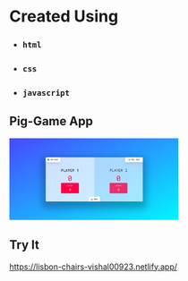 # Created Using

-   ### `html`
-   ### `css`
-   ### `javascript`

## Pig-Game App

<img src="app-preview.png" width="60%" height="60%" />

## Try It

https://lisbon-chairs-vishal00923.netlify.app/
